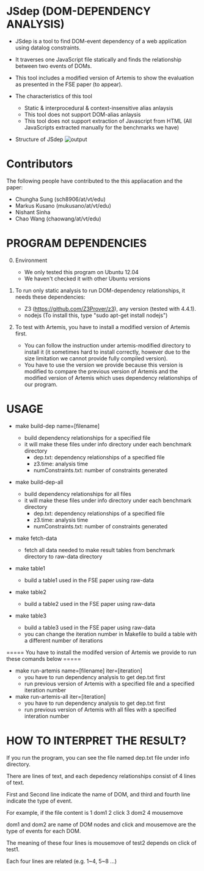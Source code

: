 JSdep (DOM-DEPENDENCY ANALYSIS)
=========================
* JSdep is a tool to find DOM-event dependency of a web application using datalog constraints.

* It traverses one JavaScript file statically and finds the relationship between two events of DOMs.

* This tool includes a modified version of Artemis to show the evaluation as presented in the FSE paper (to appear).

* The characteristics of this tool
    - Static & interprocedural & context-insensitive alias anlaysis
    - This tool does not support DOM-alias anlaysis
    - This tool does not support extraction of Javascript from HTML (All JavaScripts extracted manually for the benchmarks we have)

* Structure of JSdep
![output](https://cloud.githubusercontent.com/assets/8551376/16468537/5d6c5dd4-3e1a-11e6-8e29-0e60dc3480cf.png)

Contributors
=========================
The following people have contributed to the this appliacation and the paper:

* Chungha Sung (sch8906/at/vt/edu)
* Markus Kusano (mukusano/at/vt/edu)
* Nishant Sinha
* Chao Wang (chaowang/at/vt/edu)


PROGRAM DEPENDENCIES 
=========================
0. Environment

    * We only tested this program on Ubuntu 12.04
    * We haven't checked it with other Ubuntu versions

1. To run only static analysis to run DOM-dependency relationships,
    it needs these dependencies:

    * Z3 (https://github.com/Z3Prover/z3), any version (tested with 4.4.1).
    * nodejs (To install this, type "sudo apt-get install nodejs")

2. To test with Artemis, you have to install a modified version of Artemis first.

    * You can follow the instruction under artemis-modified directory to install it (it sometimes hard to install correctly, however due to the size limitation we cannot provide fully compiled version).
    * You have to use the version we provide because this version is modified to compare the previous version of Artemis and the modified version of Artemis which uses dependency relationships of our program.


USAGE
=========================
* make build-dep name=[filename]
    - build dependency relationships for a specified file
    - it will make these files under info directory under each benchmark directory
        * dep.txt: dependency relationships of a specified file
        * z3.time: analysis time
        * numConstraints.txt: number of constraints generated

* make build-dep-all
    - build dependency relationships for all files
    - it will make these files under info directory under each benchmark directory
        * dep.txt: dependency relationships of a specified file
        * z3.time: analysis time
        * numConstraints.txt: number of constraints generated

* make fetch-data
    - fetch all data needed to make result tables from benchmark directory to raw-data directory

* make table1
    - build a table1 used in the FSE paper using raw-data

* make table2
    - build a table2 used in the FSE paper using raw-data

* make table3
    - build a table3 used in the FSE paper using raw-data
    - you can change the iteration number in Makefile to build a table with a different number of iterations

===== You have to install the modifed version of Artemis we provide to run these comands below =====
* make run-artemis name=[filename] iter=[iteration]
    - you have to run dependency analysis to get dep.txt first
    - run previous version of Artemis with a specified file and a specified iteration number
* make run-artemis-all iter=[iteration]	
    - you have to run dependency analysis to get dep.txt first
    - run previous version of Artemis with all files with a specified interation number



HOW TO INTERPRET THE RESULT?
=========================

If you run the program, you can see the file named dep.txt file under info directory.

There are lines of text, and each depedency relationships consist of 4 lines of text.

First and Second line indicate the name of DOM, and third and fourth line indicate the type of event.

For example, if the file content is 
    1    dom1
    2    click
    3    dom2
    4    mousemove

dom1 and dom2 are name of DOM nodes and click and mousemove are the type of events for each DOM.

The meaning of these four lines is mousemove of test2 depends on click of test1.

Each four lines are related (e.g. 1~4, 5~8 ...)

